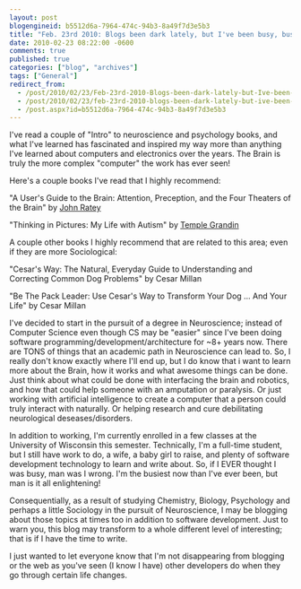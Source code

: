 ```yaml
---
layout: post
blogengineid: b5512d6a-7964-474c-94b3-8a49f7d3e5b3
title: "Feb. 23rd 2010: Blogs been dark lately, but I've been busy, busy... Neuroscience what?"
date: 2010-02-23 08:22:00 -0600
comments: true
published: true
categories: ["blog", "archives"]
tags: ["General"]
redirect_from: 
  - /post/2010/02/23/Feb-23rd-2010-Blogs-been-dark-lately-but-Ive-been-busy-busy-busy
  - /post/2010/02/23/feb-23rd-2010-blogs-been-dark-lately-but-ive-been-busy-busy-busy
  - /post.aspx?id=b5512d6a-7964-474c-94b3-8a49f7d3e5b3
---
```

<!-- more -->

I've read a couple of "Intro" to neuroscience and psychology books, and what I've learned has fascinated and inspired my way more than anything I've learned about computers and electronics over the years. The Brain is truly the more complex "computer" the work has ever seen!

Here's a couple books I've read that I highly recommend:

"A User's Guide to the Brain: Attention, Preception, and the Four Theaters of the Brain" by <a href="http://www.johnratey.com/newsite/index.html">John Ratey</a>

"Thinking in Pictures: My Life with Autism" by <a href="http://www.templegrandin.com/">Temple Grandin</a>

A couple other books I highly recommend that are related to this area; even if they are more Sociological:

"Cesar's Way: The Natural, Everyday Guide to Understanding and Correcting Common Dog Problems" by Cesar Millan

"Be The Pack Leader: Use Cesar's Way to Transform Your Dog ... And Your Life" by Cesar Millan

I've decided to start in the pursuit of a degree in Neuroscience; instead of Computer Science even though CS may be "easier" since I've been doing software programming/development/architecture for ~8+ years now. There are TONS of things that an academic path in Neuroscience can lead to. So, I really don't know exactly where I'll end up, but I do know that i want to learn more about the Brain, how it works and what awesome things can be done. Just think about what could be done with interfacing the brain and robotics, and how that could help someone with an amputation or paralysis. Or just working with artificial intelligence to create a computer that a person could truly interact with naturally. Or helping research and cure debilitating neurological deseases/disorders.

In addition to working, I'm currently enrolled in a few classes at the University of Wisconsin this semester. Technically, I'm a full-time student, but I still have work to do, a wife, a baby girl to raise, and plenty of software development technology to learn and write about. So, if I EVER thought I was busy, man was I wrong. I'm the busiest now than I've ever been, but man is it all enlightening!

Consequentially, as a result of studying Chemistry, Biology, Psychology and perhaps a little Sociology in the pursuit of Neuroscience, I may be blogging about those topics at times too in addition to software development. Just to warn you, this blog may transform to a whole different level of interesting; that is if I have the time to write.

I just wanted to let everyone know that I'm not disappearing from blogging or the web as you've seen (I know I have) other developers do when they go through certain life changes.
